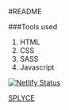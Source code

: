 #README

###Tools used
1. HTML
2. CSS
3. SASS
4. Javascript

[![Netlify Status](https://api.netlify.com/api/v1/badges/16c92293-c44f-4fca-87e2-084ad5e9d780/deploy-status)](https://app.netlify.com/sites/pensive-montalcini-75096b/deploys)

[SPLYCE](https://splyce.dev)